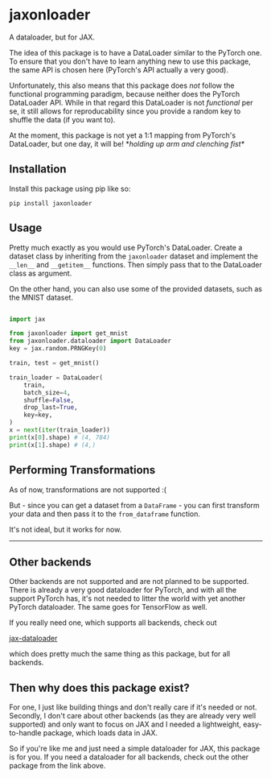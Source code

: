 # jaxonloader

A dataloader, but for JAX.

The idea of this package is to have a DataLoader similar to the PyTorch one. To ensure that you don't have to learn anything new to use this package, the same API is chosen here (PyTorch's API actually a very good).

Unfortunately, this also means that this package does _not_ follow the functional programming paradigm, because neither does the PyTorch DataLoader API. While in that regard this DataLoader is not _functional_ per se, it still allows for reproducability since you provide a random key to shuffle the data (if you want to).

At the moment, this package is not yet a 1:1 mapping from PyTorch's DataLoader, but one day, it will be! \**holding up arm and clenching fist\**

## Installation

Install this package using pip like so:

```
pip install jaxonloader
```

## Usage

Pretty much exactly as you would use PyTorch's DataLoader. Create a dataset class by inheriting from the `jaxonloader` dataset and implement the `__len__` and `__getitem__` functions. Then simply pass that to the DataLoader class as argument.

On the other hand, you can also use some of the provided datasets, such as the MNIST dataset.

```python

import jax

from jaxonloader import get_mnist
from jaxonloader.dataloader import DataLoader
key = jax.random.PRNGKey(0)

train, test = get_mnist()

train_loader = DataLoader(
    train,
    batch_size=4,
    shuffle=False,
    drop_last=True,
    key=key,
)
x = next(iter(train_loader))
print(x[0].shape) # (4, 784)
print(x[1].shape) # (4,)


```

## Performing Transformations

As of now, transformations are not supported :(

But - since you can get a dataset from a `DataFrame` - you can first 
transform your data and then pass it to the `from_dataframe` function.

It's not ideal, but it works for now.

--- 

## Other backends

Other backends are not supported and are not planned to be supported. There is already 
a very good dataloader for PyTorch, and with all the support PyTorch has, it's not 
needed to litter the world with yet another PyTorch dataloader. The same goes for TensorFlow as well.

If you really need one, which supports all backends, check out 

[jax-dataloader](https://github.com/BirkhoffG/jax-dataloader)

which does pretty much the same thing as this package, but for all backends.

## Then why does this package exist? 

For one, I just like building things and don't really care if it's needed or not. Secondly,
I don't care about other backends (as they are already very well supported) and only want to 
focus on JAX and I needed a lightweight, easy-to-handle package, which loads data in JAX.

So if you're like me and just need a simple dataloader for JAX, this package is for you.
If you need a dataloader for all backends, check out the other package from the link above.
